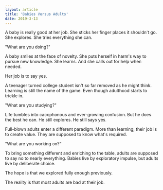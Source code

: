 ```yaml
---
layout: article
title: 'Babies Versus Adults'
date: 2019-3-13
---
```


A baby is really good at her job. She sticks her finger places it shouldn't go. She explores. She tries everything she can.

"What are you doing?"

A baby smiles at the face of novelty. She puts herself in harm's way to pursue new knowledge. She learns. And she calls out for help when needed.

Her job is to say yes.

A teenager turned college student isn't so far removed as he might think. Learning is still the name of the game. Even though adulthood starts to trickle in.

"What are you studying?"

Life tumbles into cacophonous and ever-growing confusion. But he does the best he can. He still explores. He still says yes.

Full-blown adults enter a different paradigm. More than learning, their job is to create value. They are supposed to know what's required.

"What are you working on?"

To bring something different and enriching to the table, adults are supposed to say no to nearly everything. Babies live by exploratory impulse, but adults live by deliberate choice.

The hope is that we explored fully enough previously.

The reality is that most adults are bad at their job.
